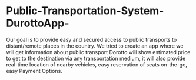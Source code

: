 # Public-Transportation-System-DurottoApp-
Our goal is to provide easy and secured access to public transports to distant/remote places in the country. We tried to create an app where we will get information about public transport Dorotto will show estimated price to get to the destination via any transportation medium, it will also provide real-time location of nearby vehicles, easy reservation of seats on-the-go, easy Payment Options.
